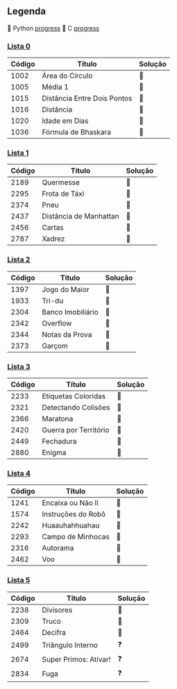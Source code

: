 ## Legenda

:snake: Python [progress](https://progress-bar.dev/33/?scale=36&width=200&suffix=/36)
:croissant: C [progress](https://progress-bar.dev/0/?scale=36&width=200&suffix=/36)

### [Lista 0](https://github.com/beatrizopdd/UFF_ListasBeecrowd/tree/master/lista_0)

**Código** | **Título** | **Solução** |
--- | --- | --- |
1002 | Área do Círculo | :snake: |
1005 | Média 1 | :snake: |
1015 | Distância Entre Dois Pontos | :snake: |
1016 | Distância | :snake: |
1020 | Idade em Dias | :snake: |
1036 | Fórmula de Bhaskara | :snake: |


### [Lista 1](https://github.com/beatrizopdd/UFF_ListasBeecrowd/tree/master/lista_1)

**Código** | **Título** | **Solução** |
--- | --- | --- |
2189 | Quermesse | :snake: |
2295 | Frota de Táxi | :snake: |
2374 | Pneu | :snake: |
2437 | Distância de Manhattan | :snake: |
2456 | Cartas | :snake: |
2787 | Xadrez | :snake: |


### [Lista 2](https://github.com/beatrizopdd/UFF_ListasBeecrowd/tree/master/lista_2)

**Código** | **Título** | **Solução** |
--- | --- | --- |
1397 | Jogo do Maior | :snake: |
1933 | Tri-du | :snake: |
2304 | Banco Imobiliário | :snake: |
2342 | Overflow | :snake: |
2344 | Notas da Prova | :snake: |
2373 | Garçom | :snake: |


### [Lista 3](https://github.com/beatrizopdd/UFF_ListasBeecrowd/tree/master/lista_3)

**Código** | **Título** | **Solução** |
--- | --- | --- |
2233 | Etiquetas Coloridas | :snake: |
2321 | Detectando Colisões | :snake: |
2366 | Maratona | :snake: |
2420 | Guerra por Território | :snake: |
2449 | Fechadura | :snake: |
2880 | Enigma | :snake: |


### [Lista 4](https://github.com/beatrizopdd/UFF_ListasBeecrowd/tree/master/lista_4)

**Código** | **Título** | **Solução** |
--- | --- | --- |
1241 | Encaixa ou Não II | :snake: |
1574 | Instruções do Robô | :snake: |
2242 | Huaauhahhuahau | :snake: |
2293 | Campo de Minhocas | :snake: |
2316 | Autorama | :snake: |
2462 | Voo | :snake: |


### [Lista 5](https://github.com/beatrizopdd/UFF_ListasBeecrowd/tree/master/lista_5)

**Código** | **Título** | **Solução** |
--- | --- | --- |
2238 | Divisores | :snake: |
2309 | Truco | :snake: |
2464 | Decifra | :snake: |
2499 | Triângulo Interno | :question: |
2674 | Super Primos: Ativar! | :question: |
2834 | Fuga | :question: |

